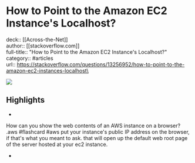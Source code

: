 # How to Point to the Amazon EC2 Instance's Localhost?

deck:: [[Across-the-Net]]\
author:: [[stackoverflow.com]]\
full-title:: "How to Point to the Amazon EC2 Instance's Localhost?"\
category:: #articles\
url:: https://stackoverflow.com/questions/13256952/how-to-point-to-the-amazon-ec2-instances-localhost\

![](https://readwise-assets.s3.amazonaws.com/static/images/article0.00998d930354.png)

## Highlights
- 
 How can you show the web contents of an AWS instance on a browser? .aws #flashcard  #aws 
    put your instance's public IP address on the browser, if that's what you meant to ask. that will open up the default web root page of the server hosted at your ec2 instance.

    
-
